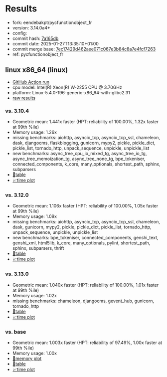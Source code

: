 # Results

- fork: eendebakpt/pycfunctionobject_fr
- version: 3.14.0a4+
- config: 
- commit hash: [7a165db](https://github.com/eendebakpt/cpython/commit/7a165db)
- commit date: 2025-01-27T13:35:10+01:00
- commit merge base: [7ec17429d462aee071c067e3b84c8a7e4fcf7263](https://github.com/python/cpython/commit/7ec17429d462aee071c067e3b84c8a7e4fcf7263)
- ref: pycfunctionobject_fr

## linux x86_64 (linux)

- [GitHub Action run](https://github.com/faster-cpython/benchmarking/actions/runs/12993773120)
- cpu model: Intel(R) Xeon(R) W-2255 CPU @ 3.70GHz
- platform: Linux-5.4.0-196-generic-x86_64-with-glibc2.31
- [raw results](bm-20250127-linux-x86_64-eendebakpt-pycfunctionobject_fr-3.14.0a4%2B-7a165db.json)

### vs. 3.10.4

- Geometric mean: 1.441x faster (HPT: reliability of 100.00%, 1.32x faster at 99th %ile)
- Memory usage: 1.26x
- missing benchmarks: aiohttp, asyncio_tcp, asyncio_tcp_ssl, chameleon, dask, djangocms, flaskblogging, gunicorn, mypy2, pickle, pickle_dict, pickle_list, tornado_http, unpack_sequence, unpickle, unpickle_list
- new benchmarks: async_tree_cpu_io_mixed_tg, async_tree_io_tg, async_tree_memoization_tg, async_tree_none_tg, bpe_tokeniser, connected_components, k_core, many_optionals, shortest_path, sphinx, subparsers
- [📄table](bm-20250127-linux-x86_64-eendebakpt-pycfunctionobject_fr-3.14.0a4%2B-7a165db-vs-3.10.4.md)
- [📈time plot](bm-20250127-linux-x86_64-eendebakpt-pycfunctionobject_fr-3.14.0a4%2B-7a165db-vs-3.10.4.svg)

### vs. 3.12.0

- Geometric mean: 1.106x faster (HPT: reliability of 100.00%, 1.05x faster at 99th %ile)
- Memory usage: 1.09x
- missing benchmarks: aiohttp, asyncio_tcp, asyncio_tcp_ssl, chameleon, dask, gunicorn, mypy2, pickle, pickle_dict, pickle_list, tornado_http, unpack_sequence, unpickle, unpickle_list
- new benchmarks: bpe_tokeniser, connected_components, genshi_text, genshi_xml, html5lib, k_core, many_optionals, pylint, shortest_path, sphinx, subparsers, thrift
- [📄table](bm-20250127-linux-x86_64-eendebakpt-pycfunctionobject_fr-3.14.0a4%2B-7a165db-vs-3.12.0.md)
- [📈time plot](bm-20250127-linux-x86_64-eendebakpt-pycfunctionobject_fr-3.14.0a4%2B-7a165db-vs-3.12.0.svg)

### vs. 3.13.0

- Geometric mean: 1.040x faster (HPT: reliability of 100.00%, 1.01x faster at 99th %ile)
- Memory usage: 1.02x
- missing benchmarks: chameleon, djangocms, gevent_hub, gunicorn, tornado_http
- [📄table](bm-20250127-linux-x86_64-eendebakpt-pycfunctionobject_fr-3.14.0a4%2B-7a165db-vs-3.13.0.md)
- [📈time plot](bm-20250127-linux-x86_64-eendebakpt-pycfunctionobject_fr-3.14.0a4%2B-7a165db-vs-3.13.0.svg)

### vs. base

- Geometric mean: 1.003x faster (HPT: reliability of 97.49%, 1.00x faster at 99th %ile)
- Memory usage: 1.00x
- [🧠memory plot](bm-20250127-linux-x86_64-eendebakpt-pycfunctionobject_fr-3.14.0a4%2B-7a165db-vs-base-mem.svg)
- [📄table](bm-20250127-linux-x86_64-eendebakpt-pycfunctionobject_fr-3.14.0a4%2B-7a165db-vs-base.md)
- [📈time plot](bm-20250127-linux-x86_64-eendebakpt-pycfunctionobject_fr-3.14.0a4%2B-7a165db-vs-base.svg)

